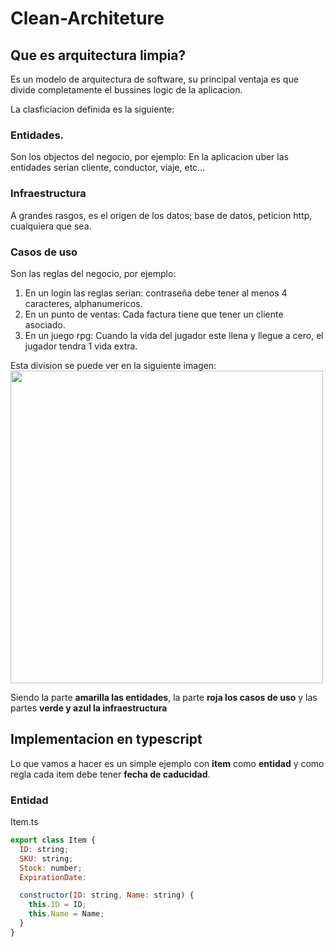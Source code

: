 # Clean-Architeture

## Que es arquitectura limpia?
Es un modelo de arquitectura de software, su principal ventaja es que divide completamente el bussines logic de la aplicacion.

La clasficiacion definida es la siguiente:

### Entidades.
Son los objectos del negocio, por ejemplo: En la aplicacion uber las entidades serian cliente, conductor, viaje, etc...

### Infraestructura
A grandes rasgos, es el origen de los datos; base de datos, peticion http, cualquiera que sea.

### Casos de uso
Son las reglas del negocio, por ejemplo:
1. En un login las reglas serian: contraseña debe tener al menos 4 caracteres, alphanumericos.
2. En un punto de ventas: Cada factura tiene que tener un cliente asociado.
3. En un juego rpg: Cuando la vida del jugador este llena y llegue a cero, el jugador tendra 1 vida extra.



Esta division se puede ver en la siguiente imagen:
<img src="https://xurxodev.com/content/images/2016/07/CleanArchitecture-8b00a9d7e2543fa9ca76b81b05066629.jpg" width="500px"/>

Siendo la parte **amarilla las entidades**, la parte **roja los casos de uso** y las partes **verde y azul la infraestructura**

## Implementacion en typescript

Lo que vamos a hacer es un simple ejemplo con **item** como **entidad** y como regla cada item debe tener **fecha de caducidad**.

### Entidad

Item.ts
```javascript
export class Item {
  ID: string;
  SKU: string;
  Stock: number;
  ExpirationDate: 

  constructor(ID: string, Name: string) {
    this.ID = ID;
    this.Name = Name;
  }
}
```
